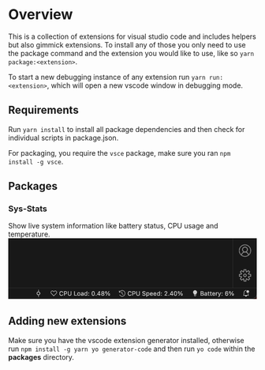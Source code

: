 # Overview

This is a collection of extensions for visual studio code and includes helpers but also
gimmick extensions. To install any of those you only need to use the package command and
the extension you would like to use, like so `yarn package:<extension>`.

To start a new debugging instance of any extension run `yarn run:<extension>`, which will
open a new vscode window in debugging mode.

## Requirements

Run `yarn install` to install all package dependencies and then check for individual
scripts in package.json.

For packaging, you require the `vsce` package, make sure you ran `npm install -g vsce`.

## Packages

### Sys-Stats

Show live system information like battery status, CPU usage and temperature.
![alt text](https://github.com/philipprost/vscode-extensions/blob/master/screenshots/sys-stats.png?raw=true)

## Adding new extensions

Make sure you have the vscode extension generator installed, otherwise run `npm install -g yarn yo generator-code` and then run `yo code` within the <strong>packages</strong> directory.
